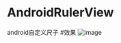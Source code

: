# AndroidRulerView
android自定义尺子
#效果
![image](https://github.com/dalong982242260/AndroidRulerView/blob/master/gif/ruler.gif?raw=true)